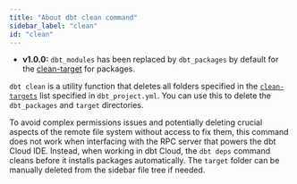 ```yaml
---
title: "About dbt clean command"
sidebar_label: "clean"
id: "clean"
---
```


<Changelog>

- **v1.0.0:** `dbt_modules` has been replaced by `dbt_packages` by default for the [clean-target](/reference/project-configs/clean-targets) for packages.

</Changelog>

`dbt clean` is a utility function that deletes all folders specified in the [`clean-targets`](reference/project-configs/clean-targets) list specified in `dbt_project.yml`. You can use this to delete the `dbt_packages` and `target` directories.

To avoid complex permissions issues and potentially deleting crucial aspects of the remote file system without access to fix them, this command does not work when interfacing with the RPC server that powers the dbt Cloud IDE. Instead, when working in dbt Cloud, the `dbt deps` command cleans before it installs packages automatically. The `target` folder can be manually deleted from the sidebar file tree if needed.
